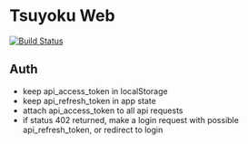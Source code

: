 # Tsuyoku Web #
[![Build Status](https://travis-ci.org/jrogozen/tsuyoku-web.svg?branch=master)](https://travis-ci.org/jrogozen/tsuyoku-web)

## Auth ##

- keep api_access_token in localStorage
- keep api_refresh_token in app state
- attach api_access_token to all api requests
- if status 402 returned, make a login request with possible api_refresh_token, or redirect to login